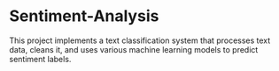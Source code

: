 # Sentiment-Analysis
This project implements a text classification system that processes text data, cleans it, and uses various machine learning models to predict sentiment labels.
